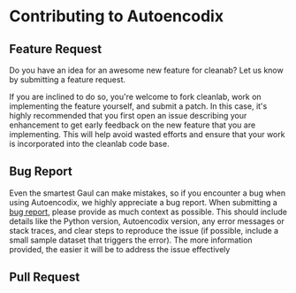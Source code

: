 # Contributing to Autoencodix


## Feature Request

Do you have an idea for an awesome new feature for cleanab? Let us know by submitting a feature request.

If you are inclined to do so, you're welcome to fork cleanlab, work on implementing the feature yourself, and submit a patch. In this case, it's highly recommended that you first open an issue describing your enhancement to get early feedback on the new feature that you are implementing. This will help avoid wasted efforts and ensure that your work is incorporated into the cleanlab code base.

## Bug Report
Even the smartest Gaul can make mistakes, so if you encounter a bug when using Autoencodix, we highly appreciate a bug report. 
When submitting a [bug report](https://github.com/jan-forest/autoencodix/issues/new/choose), please provide as much context as possible. This should include details like the Python version, Autoencodix version, any error messages or stack traces, and clear steps to reproduce the issue (if possible, include a small sample dataset that triggers the error). The more information provided, the easier it will be to address the issue effectively
## Pull Request


